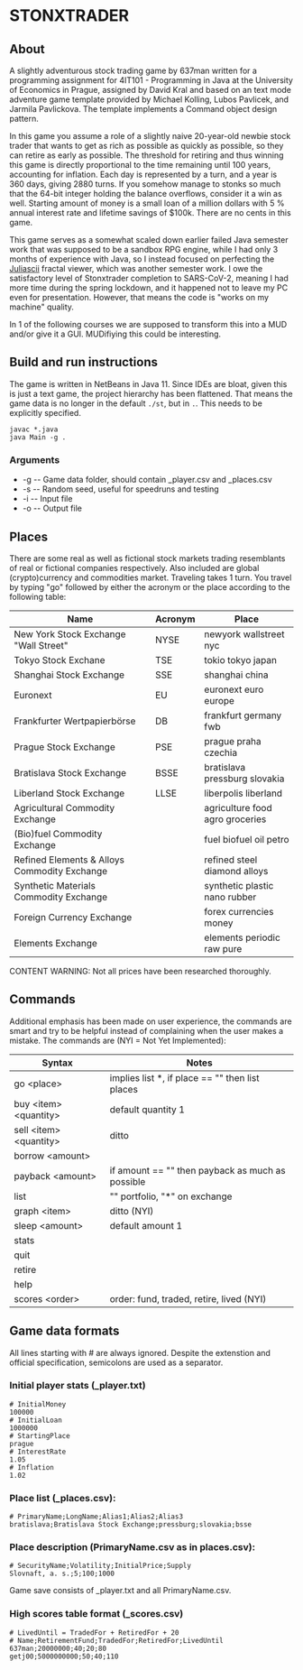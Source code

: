 # STONXTRADER

## About

A slightly adventurous stock trading game by 637man written for a programming
assignment for 4IT101 - Programming in Java at the University of Economics in
Prague, assigned by David Kral and based on an text mode adventure game 
template provided by Michael Kolling, Lubos Pavlicek, and Jarmila Pavlickova.
The template implements a Command object design pattern.

In this game you assume a role of a slightly naive 20-year-old newbie stock 
trader that wants to get as rich as possible as quickly as possible, so they 
can retire as early as possible. The threshold for retiring and thus winning
this game is directly proportional to the time remaining until 100 years, 
accounting for inflation. Each day is represented by a turn, and a year is 
360 days, giving 2880 turns. If you somehow manage to stonks so much that the
64-bit integer holding the balance overflows, consider it a win as well.
Starting amount of money is a small loan of a million dollars with 5 % annual
interest rate and lifetime savings of $100k. There are no cents in this game.

This game serves as a somewhat scaled down earlier failed Java semester work
that was supposed to be a sandbox RPG engine, while I had only 3 months of
experience with Java, so I instead focused on perfecting the [Juliascii](https://github.com/637man/juliascii)
fractal viewer, which was another semester work. I owe the satisfactory level
of Stonxtrader completion to SARS-CoV-2, meaning I had more time during the
spring lockdown, and it happened not to leave my PC even for presentation.
However, that means the code is "works on my machine" quality.

In 1 of the following courses we are supposed to transform this into a MUD
and/or give it a GUI. MUDifiying this could be interesting.


## Build and run instructions

The game is written in NetBeans in Java 11. Since IDEs are bloat, given this
is just a text game, the project hierarchy has been flattened. That means the
game data is no longer in the default `./st`, but in `.`. This needs to be
explicitly specified.

    javac *.java
    java Main -g .

 ### Arguments
 
 * -g -- Game data folder, should contain \_player.csv and \_places.csv
 * -s -- Random seed, useful for speedruns and testing
 * -i -- Input file
 * -o -- Output file


## Places

There are some real as well as fictional stock markets trading resemblants
of real or fictional companies respectively. Also included are global 
(crypto)currency and commodities market. Traveling takes 1 turn.
You travel by typing "go" followed by either the acronym or the place
according to the following table:

Name                                  | Acronym | Place
------------------------------------- | ------- | --------------------------------
New York Stock Exchange "Wall Street" | NYSE    | newyork wallstreet nyc
Tokyo Stock Exchane                   | TSE     | tokio tokyo japan
Shanghai Stock Exchange               | SSE     | shanghai china
Euronext                              | EU      | euronext euro europe
Frankfurter Wertpapierbörse           | DB      | frankfurt germany fwb
Prague Stock Exchange                 | PSE     | prague praha czechia
Bratislava Stock Exchange             | BSSE    | bratislava pressburg slovakia
Liberland Stock Exchange              | LLSE    | liberpolis liberland
Agricultural Commodity Exchange       |         | agriculture food agro groceries
(Bio)fuel Commodity Exchange          |         | fuel biofuel oil petro
Refined Elements & Alloys Commodity Exchange |  | refined steel diamond alloys
Synthetic Materials Commodity Exchange |        | synthetic plastic nano rubber
Foreign Currency Exchange             |         | forex currencies money
Elements Exchange                     |         | elements periodic raw pure

CONTENT WARNING: Not all prices have been researched thoroughly.


## Commands

Additional emphasis has been made on user experience, the commands are smart
and try to be helpful instead of complaining when the user makes a mistake.
The commands are (NYI = Not Yet Implemented):

Syntax                     | Notes
-------------------------- | --------------------------------------------------
go \<place\>               | implies list *, if place == "" then list places
buy \<item\> \<quantity\>  |	default quantity 1
sell \<item\> \<quantity\> | ditto
borrow \<amount\>          |
payback \<amount\>         | if amount == "" then payback as much as possible
list                       | "" portfolio, "*" on exchange
graph \<item\>             | ditto (NYI)
sleep \<amount\>           | default amount 1
stats                      |
quit                       |
retire                     |
help                       |
scores \<order\>           | order: fund, traded, retire, lived (NYI)


## Game data formats

All lines starting with # are always ignored. Despite the extenstion
and official specification, semicolons are used as a separator.

### Initial player stats (_player.txt)

    # InitialMoney
    100000
    # InitialLoan
    1000000
    # StartingPlace
    prague
    # InterestRate
    1.05
    # Inflation
    1.02

### Place list (_places.csv):

    # PrimaryName;LongName;Alias1;Alias2;Alias3
    bratislava;Bratislava Stock Exchange;pressburg;slovakia;bsse

### Place description (PrimaryName.csv as in places.csv):

    # SecurityName;Volatility;InitialPrice;Supply
    Slovnaft, a. s.;5;100;1000

Game save consists of _player.txt and all PrimaryName.csv.

### High scores table format (_scores.csv)

    # LivedUntil = TradedFor + RetiredFor + 20
    # Name;RetirementFund;TradedFor;RetiredFor;LivedUntil
    637man;20000000;40;20;80
    getj00;5000000000;50;40;110

